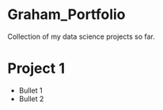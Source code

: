# Graham_Portfolio
Collection of my data science projects so far.

# Project 1
* Bullet 1
* Bullet 2
